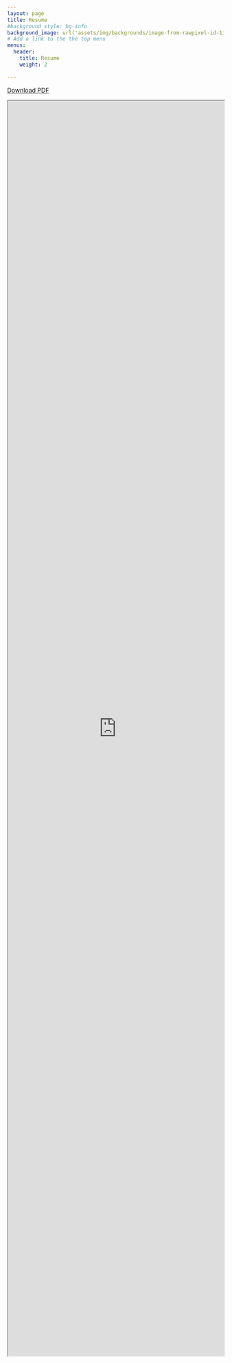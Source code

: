 ```yaml
---
layout: page
title: Resume
#background_style: bg-info
background_image: url('assets/img/backgrounds/image-from-rawpixel-id-1199650-jpeg.jpg')
# Add a link to the the top menu
menus:
  header:
    title: Resume
    weight: 2

---
```


[Download PDF](assets/img/jared-taylor-resume.pdf)


<iframe width="100%" height="75%" src="https://docs.google.com/document/d/e/2PACX-1vQxn3Apd93Qmw7E_eQWd7dPHA-tV_KSB4h7NsNc00lZJF5u3US6miCMnbpyLvV1ITfsJq_45baTgPm7/pub?embedded=true"></iframe>

